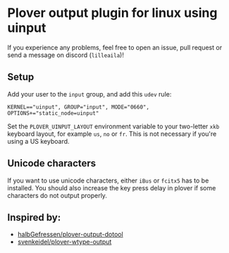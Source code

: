 # Plover output plugin for linux using uinput

If you experience any problems, feel free to open an issue, pull request or send a message on discord (`lilleaila`)!

## Setup
Add your user to the `input` group, and add this `udev` rule:
```
KERNEL=="uinput", GROUP="input", MODE="0660", OPTIONS+="static_node=uinput"
```
Set the `PLOVER_UINPUT_LAYOUT` environment variable to your two-letter `xkb` keyboard layout, for example `us`, `no` or `fr`. This is not necessary if you're using a US keyboard.

## Unicode characters
If you want to use unicode characters, either `iBus` or `fcitx5` has to be installed. You should also increase the key press delay in plover if some characters do not output properly.

## Inspired by:
- [halbGefressen/plover-output-dotool](https://github.com/halbGefressen/plover-output-dotool)
- [svenkeidel/plover-wtype-output](https://github.com/svenkeidel/plover-wtype-output/tree/main)
